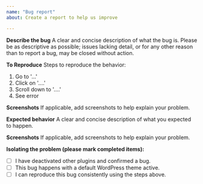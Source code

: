 ```yaml
---
name: "Bug report"
about: Create a report to help us improve

---
```


**Describe the bug**
A clear and concise description of what the bug is. Please be as descriptive as possible; issues lacking detail, or for any other reason than to report a bug, may be closed without action.

**To Reproduce**
Steps to reproduce the behavior:
1. Go to '...'
2. Click on '....'
3. Scroll down to '....'
4. See error

**Screenshots**
If applicable, add screenshots to help explain your problem.

**Expected behavior**
A clear and concise description of what you expected to happen.

**Screenshots**
If applicable, add screenshots to help explain your problem.

**Isolating the problem (please mark completed items):**
 - [ ] I have deactivated other plugins and confirmed a bug.
 - [ ] This bug happens with a default WordPress theme active.
 - [ ] I can reproduce this bug consistently using the steps above.
